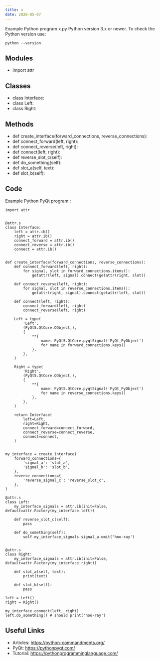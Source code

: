 ```yaml
---
title: x
date: 2020-05-07
---
```

Example Python program x.py
Python version 3.x or newer.
To check the Python version use:

    python --version

## Modules

* import attr

## Classes

* class Interface:
* class Left:
* class Right:

## Methods

* def create_interface(forward_connections, reverse_connections):
* def connect_forward(left, right):
* def connect_reverse(left, right):
* def connect(left, right):
* def reverse_slot_c(self):
* def do_something(self):
* def slot_a(self, text):
* def slot_b(self):

## Code

Example Python PyQt program :

    import attr
    
    
    @attr.s
    class Interface:
        left = attr.ib()
        right = attr.ib()
        connect_forward = attr.ib()
        connect_reverse = attr.ib()
        connect = attr.ib()
    
    
    def create_interface(forward_connections, reverse_connections):
        def connect_forward(left, right):
            for signal, slot in forward_connections.items():
                getattr(left, signal).connect(getattr(right, slot))
    
        def connect_reverse(left, right):
            for signal, slot in reverse_connections.items():
                getattr(right, signal).connect(getattr(left, slot))
        
        def connect(left, right):
            connect_forward(left, right)
            connect_reverse(left, right)
    
        Left = type(
            'Left',
            (PyQt5.QtCore.QObject,),
            {
                **{
                    name: PyQt5.QtCore.pyqtSignal('PyQt_PyObject')
                    for name in forward_connections.keys()
                },
            },
        )
    
        Right = type(
            'Right',
            (PyQt5.QtCore.QObject,),
            {
                **{
                    name: PyQt5.QtCore.pyqtSignal('PyQt_PyObject')
                    for name in reverse_connections.keys()
                },
            },
        )
        
        return Interface(
            left=Left,
            right=Right,
            connect_forward=connect_forward,
            connect_reverse=connect_reverse,
            connect=connect,
        )
    
    
    my_interface = create_interface(
        forward_connections={
            'signal_a': 'slot_a',
            'signal_b': 'slot_b',
        },
        reverse_connections={
            'reverse_signal_c': 'reverse_slot_c',
        },
    )
    
    @attr.s
    class Left:
        my_interface_signals = attr.ib(init=False, default=attr.Factory(my_interface.left))
    
        def reverse_slot_c(self):
            pass
        
        def do_something(self):
            self.my_interface_signals.signal_a.emit('hoo-ray')
    
    
    @attr.s
    class Right:
        my_interface_signals = attr.ib(init=False, default=attr.Factory(my_interface.right))
    
        def slot_a(self, text):
            print(text)
    
        def slot_b(self):
            pass
    
    left = Left()
    right = Right()
    
    my_interface.connect(left, right)
    left.do_something() # should print('hoo-ray')
    

## Useful Links

- Articles: https://python-commandments.org/
- PyQt: https://pythonpyqt.com/
- Tutorial: https://pythonprogramminglanguage.com/
